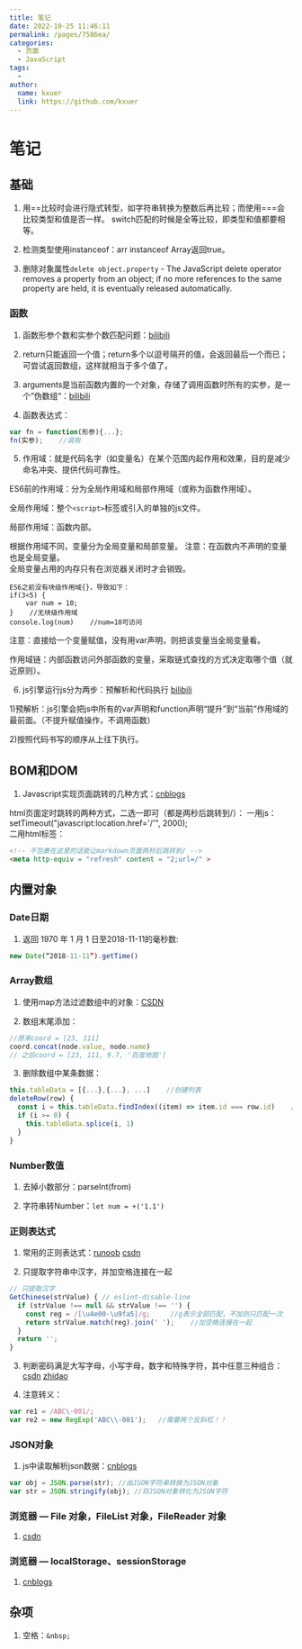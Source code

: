 ```yaml
---
title: 笔记
date: 2022-10-25 11:46:11
permalink: /pages/7586ea/
categories:
  - 页面
  - JavaScript
tags:
  - 
author: 
  name: kxuer
  link: https://github.com/kxuer
---
```

# 笔记

## 基础

1. 用==比较时会进行隐式转型，如字符串转换为整数后再比较；而使用===会比较类型和值是否一样。
switch匹配的时候是全等比较，即类型和值都要相等。

2. 检测类型使用instanceof：arr instanceof Array返回true。

3. 删除对象属性`delete object.property` - The JavaScript delete operator removes a property from an object; if no more references to the same property are held, it is eventually released automatically.

### 函数

1. 函数形参个数和实参个数匹配问题：[bilibili](https://www.bilibili.com/video/BV1ux411d75J/?p=119)

2. return只能返回一个值；return多个以逗号隔开的值，会返回最后一个而已；可尝试返回数组，这样就相当于多个值了。

3. arguments是当前函数内置的一个对象，存储了调用函数时所有的实参，是一个”伪数组“：[bilibili](https://www.bilibili.com/video/BV1ux411d75J?p=126)

4. 函数表达式：
```js
var fn = function(形参){...}; 
fn(实参);    //调用
```

5. 作用域：就是代码名字（如变量名）在某个范围内起作用和效果，目的是减少命名冲突、提供代码可靠性。

ES6前的作用域：分为全局作用域和局部作用域（或称为函数作用域）。

全局作用域：整个`<script>`标签或引入的单独的js文件。

局部作用域：函数内部。

根据作用域不同，变量分为全局变量和局部变量。
注意：在函数内不声明的变量也是全局变量。  
    全局变量占用的内存只有在浏览器关闭时才会销毁。

    ES6之前没有块级作用域{}，导致如下：
    if(3<5) {
        var num = 10;    
    }    //无块级作用域
    console.log(num)    //num=10可访问

注意：直接给一个变量赋值，没有用var声明，则把该变量当全局变量看。

作用域链：内部函数访问外部函数的变量，采取链式查找的方式决定取哪个值（就近原则）。

6. js引擎运行js分为两步：预解析和代码执行 [bilibili](https://www.bilibili.com/video/BV1ux411d75J?p=141)

1)预解析：js引擎会把js中所有的var声明和function声明“提升”到“当前”作用域的最前面。（不提升赋值操作，不调用函数）

2)按照代码书写的顺序从上往下执行。


## BOM和DOM

1. Javascript实现页面跳转的几种方式：[cnblogs](https://www.cnblogs.com/gh0408/p/6323631.html)

html页面定时跳转的两种方式，二选一即可（都是两秒后跳转到/）： 
一用js：setTimeout("javascript:location.href='/'", 2000);    
二用html标签：
```html
<!-- 不包裹在这里的话能让markdown页面两秒后跳转到/ -->
<meta http-equiv = "refresh" content = "2;url=/" >
```

## 内置对象

### Date日期

1. 返回 1970 年 1 月 1 日至2018-11-11的毫秒数: 

```js
new Date(“2018-11-11”).getTime()
```

### Array数组

1. 使用map方法过滤数组中的对象：[CSDN](https://blog.csdn.net/u011983028/article/details/74938827)

2. 数组末尾添加：
```js
//原来coord = [23, 111]
coord.concat(node.value, node.name)
// 之后coord = [23, 111, 9.7, '百度地图']
```

3. 删除数组中某条数据：
```js
this.tableData = [{...},{...}, ...]    //创建列表
deleteRow(row) {
  const i = this.tableData.findIndex((item) => item.id === row.id)    //找到对应数据在列表中的索引
  if (i >= 0) {
    this.tableData.splice(i, 1)
  }
}
```

### Number数值

1. 去掉小数部分：parseInt(from)

2. 字符串转Number：`let num = +('1.1')`

### 正则表达式

1. 常用的正则表达式：[runoob](https://c.runoob.com/front-end/854/) [csdn](https://blog.csdn.net/amberom/article/details/123705608)

2. 只提取字符串中汉字，并加空格连接在一起
```js
// 只提取汉字
GetChinese(strValue) { // eslint-disable-line
  if (strValue !== null && strValue !== '') {
    const reg = /[\u4e00-\u9fa5]/g;     //g表示全部匹配，不加则只匹配一次
    return strValue.match(reg).join(' ');    //加空格连接在一起
  }
  return '';
}
```

3. 判断密码满足大写字母，小写字母，数字和特殊字符，其中任意三种组合：[csdn](https://blog.csdn.net/wl_sqfn/article/details/85678063)
  [zhidao](https://zhidao.baidu.com/question/144240081601296165.html)

4. 注意转义：
```js
var re1 = /ABC\-001/;
var re2 = new RegExp('ABC\\-001');   //需要两个反斜杠！！
```


### JSON对象

1. js中读取解析json数据：[cnblogs](https://www.cnblogs.com/liutianzeng/p/10483449.html)

```js
var obj = JSON.parse(str); //由JSON字符串转换为JSON对象
var str = JSON.stringify(obj); //将JSON对象转化为JSON字符
```

### 浏览器 — File 对象，FileList 对象，FileReader 对象

1. [csdn](https://blog.csdn.net/qq_41581588/article/details/124744107)

### 浏览器 — localStorage、sessionStorage

1. [cnblogs](https://www.cnblogs.com/st-leslie/p/5617130.html)

## 杂项

1. 空格：`&nbsp;`

